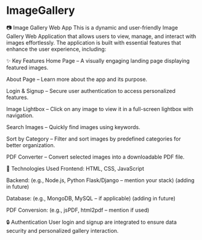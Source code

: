 # ImageGallery

📷 Image Gallery Web App
This is a dynamic and user-friendly Image Gallery Web Application that allows users to view, manage, and interact with images effortlessly. The application is built with essential features that enhance the user experience, including:

✨ Key Features
Home Page – A visually engaging landing page displaying featured images.

About Page – Learn more about the app and its purpose.

Login & Signup – Secure user authentication to access personalized features.

Image Lightbox – Click on any image to view it in a full-screen lightbox with navigation.

Search Images – Quickly find images using keywords.

Sort by Category – Filter and sort images by predefined categories for better organization.

PDF Converter – Convert selected images into a downloadable PDF file.

🚀 Technologies Used
Frontend: HTML, CSS, JavaScript

Backend: (e.g., Node.js, Python Flask/Django – mention your stack) (adding in future)

Database: (e.g., MongoDB, MySQL – if applicable) (adding in future)

PDF Conversion: (e.g., jsPDF, html2pdf – mention if used)

🔒 Authentication
User login and signup are integrated to ensure data security and personalized gallery interaction.
